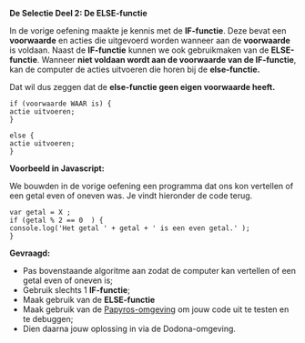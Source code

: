 **De Selectie Deel 2: De ELSE-functie**

In de vorige oefening maakte je kennis met de **IF-functie**. Deze bevat een **voorwaarde** en acties die uitgevoerd worden wanneer aan de **voorwaarde** is voldaan. 
Naast de **IF-functie** kunnen we ook gebruikmaken van de **ELSE-functie**. Wanneer **niet voldaan wordt aan de voorwaarde van de IF-functie**, kan de computer
de acties uitvoeren die horen bij de **else-functie.**

Dat wil dus zeggen dat de **else-functie geen eigen voorwaarde heeft.** 



```
if (voorwaarde WAAR is) { 
actie uitvoeren;
}

else { 
actie uitvoeren;
}
```


**Voorbeeld in Javascript:**

We bouwden in de vorige oefening een programma dat ons kon vertellen of een getal even of oneven was. Je vindt hieronder de code terug.


```
var getal = X ;
if (getal % 2 == 0  ) { 
console.log('Het getal ' + getal + ' is een even getal.' );
}
```

**Gevraagd:**
* Pas bovenstaande algoritme aan zodat de computer kan vertellen of een getal even of oneven is;
* Gebruik slechts 1 **IF-functie**; 
* Maak gebruik van de **ELSE-functie**
* Maak gebruik van de [Papyros-omgeving](https://papyros.dodona.be/?locale=nl&language=JavaScript) om jouw code uit te testen en te debuggen;
* Dien daarna jouw oplossing in via de Dodona-omgeving. 
